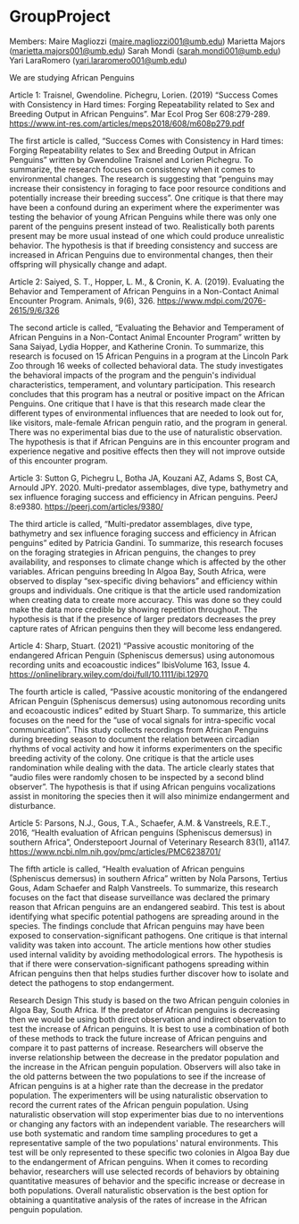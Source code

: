 # GroupProject
Members: 
Maire Magliozzi (maire.magliozzi001@umb.edu)
Marietta Majors (marietta.majors001@umb.edu)
Sarah Mondi (sarah.mondi001@umb.edu)
Yari LaraRomero (yari.lararomero001@umb.edu)

We are studying African Penguins

Article 1: Traisnel, Gwendoline. Pichegru, Lorien. (2019) “Success Comes with Consistency in Hard times: Forging Repeatability related to Sex and Breeding Output in African Penguins”. Mar Ecol Prog Ser 608:279-289. https://www.int-res.com/articles/meps2018/608/m608p279.pdf

The first article is called, “Success Comes with Consistency in Hard times: Forging Repeatability relates to Sex and Breeding Output in African Penguins” written by Gwendoline Traisnel and Lorien Pichegru. To summarize, the research focuses on consistency when it comes to environmental changes. The research is suggesting that “penguins may increase their consistency in foraging to face poor resource conditions and potentially increase their breeding success”. One critique is that there may have been a confound during an experiment where the experimenter was testing the behavior of young African Penguins while there was only one parent of the penguins present instead of two. Realistically both parents present may be more usual instead of one which could produce unrealistic behavior. The hypothesis is that if breeding consistency and success are increased in African Penguins due to environmental changes, then their offspring will physically change and adapt.

Article 2: Saiyed, S. T., Hopper, L. M., & Cronin, K. A. (2019). Evaluating the Behavior and Temperament of African Penguins in a Non-Contact Animal Encounter Program. Animals, 9(6), 326. https://www.mdpi.com/2076-2615/9/6/326 

The second article is called, “Evaluating the Behavior and Temperament of African Penguins in a Non-Contact Animal Encounter Program” written by Sana Saiyad, Lydia Hopper, and Katherine Cronin. To summarize, this research is focused on 15 African Penguins in a program at the Lincoln Park Zoo through 16 weeks of collected behavioral data. The study investigates the behavioral impacts of the program and the penguin's individual characteristics, temperament, and voluntary participation. This research concludes that this program has a neutral or positive impact on the African Penguins. One critique that I have is that this research made clear the different types of environmental influences that are needed to look out for, like visitors, male-female African penguin ratio, and the program in general. There was no experimental bias due to the use of naturalistic observation. The hypothesis is that if African Penguins are in this encounter program and experience negative and positive effects then they will not improve outside of this encounter program. 

Article 3: Sutton G, Pichegru L, Botha JA, Kouzani AZ, Adams S, Bost CA, Arnould JPY. 2020. Multi-predator assemblages, dive type, bathymetry and sex influence foraging success and efficiency in African penguins. PeerJ 8:e9380. https://peerj.com/articles/9380/ 

The third article is called, “Multi-predator assemblages, dive type, bathymetry and sex influence foraging success and efficiency in African penguins” edited by Patricia Gandini. To summarize, this research focuses on the foraging strategies in African penguins, the changes to prey availability, and responses to climate change which is affected by the other variables. African penguins breeding In Algoa Bay, South Africa, were observed to display “sex-specific diving behaviors” and efficiency within groups and individuals. One critique is that the article used randomization when creating data to create more accuracy. This was done so they could make the data more credible by showing repetition throughout. The hypothesis is that if the presence of larger predators decreases the prey capture rates of African penguins then they will become less endangered. 

Article 4: Sharp, Stuart. (2021) “Passive acoustic monitoring of the endangered African Penguin (Spheniscus demersus) using autonomous recording units and ecoacoustic indices” IbisVolume 163, Issue 4.   https://onlinelibrary.wiley.com/doi/full/10.1111/ibi.12970 

The fourth article is called, “Passive acoustic monitoring of the endangered African Penguin (Spheniscus demersus) using autonomous recording units and ecoacoustic indices” edited by Stuart Sharp. To summarize, this article focuses on the need for the “use of vocal signals for intra-specific vocal communication”. This study collects recordings from African Penguins during breeding season to document the relation between circadian rhythms of vocal activity and how it informs experimenters on the specific breeding activity of the colony. One critique is that the article uses randomination while dealing with the data. The article clearly states that “audio files were randomly chosen to be inspected by a second blind observer”. The hypothesis is that if using African penguins vocalizations assist in monitoring the species then it will also minimize endangerment and disturbance. 

Article 5: Parsons, N.J., Gous, T.A., Schaefer, A.M. & Vanstreels, R.E.T., 2016, “Health evaluation of African penguins (Spheniscus demersus) in southern Africa”, Onderstepoort Journal of Veterinary Research 83(1), a1147. https://www.ncbi.nlm.nih.gov/pmc/articles/PMC6238701/ 

The fifth article is called, “Health evaluation of African penguins (Spheniscus demersus) in southern Africa” written by Nola Parsons, Tertius Gous, Adam Schaefer and Ralph Vanstreels. To summarize, this research focuses on the fact that disease surveillance was declared the primary reason that African penguins are an endangered seabird. This test is about identifying what specific potential pathogens are spreading around in the species. The findings conclude that African penguins may have been exposed to conservation-significant pathogens. One critique is that internal validity was taken into account. The article mentions how other studies used internal validity by avoiding methodological errors. The hypothesis is that if there were conservation-significant pathogens spreading within African penguins then that helps studies further discover how to isolate and detect the pathogens to stop endangerment. 

Research Design
This study is based on the two African penguin colonies in Algoa Bay, South Africa. If the predator of African penguins is decreasing then we would be using both direct observation and indirect observation to test the increase of African penguins. It is best to use a combination of both of these methods to track the future increase of African penguins and compare it to past patterns of increase.  Researchers will observe the inverse relationship between the decrease in the predator population and the increase in the African penguin population. Observers will also take in the old patterns between the two populations to see if the increase of African penguins is at a higher rate than the decrease in the predator population. The experimenters will be using naturalistic observation to record the current rates of the African penguin population. Using naturalistic observation will stop experimenter bias due to no interventions or changing any factors with an independent variable. The researchers will use both systematic and random time sampling procedures to get a representative sample of the two populations' natural environments. This test will be only represented to these specific two colonies in Algoa Bay due to the endangerment of African penguins. When it comes to recording behavior, researchers will use selected records of behaviors by obtaining quantitative measures of behavior and the specific increase or decrease in both populations. Overall naturalistic observation is the best option for obtaining a quantitative analysis of the rates of increase in the African penguin population. 
